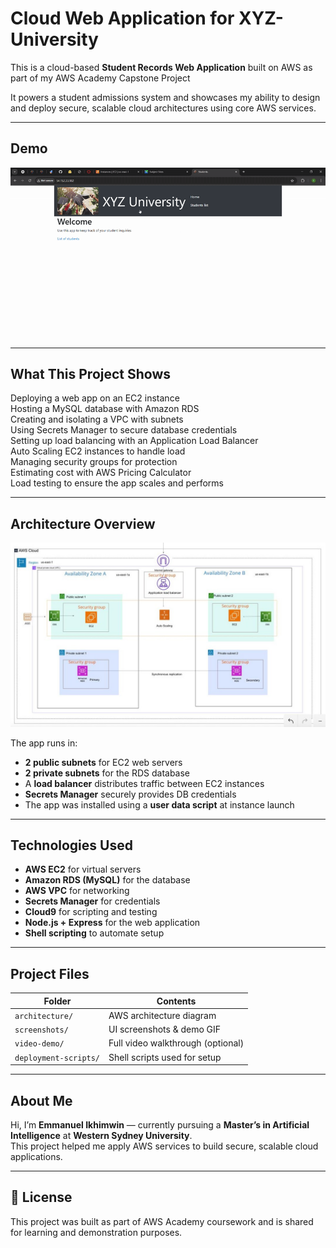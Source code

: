 # Cloud Web Application for XYZ-University

This is a cloud-based **Student Records Web Application** built on AWS as part of my AWS Academy Capstone Project

It powers a student admissions system and showcases my ability to design and deploy secure, scalable cloud architectures using core AWS services.


---

## Demo

![App Demo](screenshots/demo.gif)

---

## What This Project Shows

 Deploying a web app on an EC2 instance  
 Hosting a MySQL database with Amazon RDS  
 Creating and isolating a VPC with subnets  
 Using Secrets Manager to secure database credentials  
 Setting up load balancing with an Application Load Balancer  
 Auto Scaling EC2 instances to handle load  
 Managing security groups for protection  
 Estimating cost with AWS Pricing Calculator  
 Load testing to ensure the app scales and performs

---

## Architecture Overview

![Architecture Diagram](architecture/architecture-diagram.jpeg)

The app runs in:
- **2 public subnets** for EC2 web servers
- **2 private subnets** for the RDS database
- A **load balancer** distributes traffic between EC2 instances
- **Secrets Manager** securely provides DB credentials
- The app was installed using a **user data script** at instance launch

---

## Technologies Used

- **AWS EC2** for virtual servers  
- **Amazon RDS (MySQL)** for the database  
- **AWS VPC** for networking  
- **Secrets Manager** for credentials  
- **Cloud9** for scripting and testing  
- **Node.js + Express** for the web application  
- **Shell scripting** to automate setup

---

## Project Files

| Folder              | Contents                                  |
|---------------------|-------------------------------------------|
| `architecture/`     | AWS architecture diagram                  |
| `screenshots/`      | UI screenshots & demo GIF                 |
| `video-demo/`       | Full video walkthrough (optional)         |
| `deployment-scripts/`| Shell scripts used for setup             |

---

## About Me

Hi, I’m **Emmanuel Ikhimwin** — currently pursuing a **Master’s in Artificial Intelligence** at **Western Sydney University**.  
This project helped me apply AWS services to build secure, scalable cloud applications.

---

## 📜 License

This project was built as part of AWS Academy coursework and is shared for learning and demonstration purposes.

